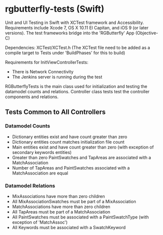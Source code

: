 # rgbutterfly-tests (Swift)
Unit and UI Testing in Swift with XCTest framework and Accessibility. Requirements include Xcode 7, OS X 10.11 El Capitan, and iOS 9 (or later versions). The test frameworks bridge into the 'RGButterfly' App (Objective-C)

Dependencies: XCTest/XCTest.h (The XCTest file need to be added as a compile target to Tests under 'BuildPhases' for this to build)

Requirements for InitViewControllerTests:
* There is Network Connectivity
* The Jenkins server is running during the test

RGButterflyTests is the main class used for initialization and testing the datamodel counts and relations. Controller class tests test the controller components and relations.

## Tests Common to All Controllers

### Datamodel Counts
* Dictionary entities exist and have count greater than zero
* Dictionary entities count matches initialization file count
* Main entities exist and have count greater than zero (with exception of secondary keywords entities)
* Greater than zero PaintSwatches and TapAreas are associated with a MatchAssociation
* Number of TapAreas and PaintSwatches associated with a MatchAssociation are equal

### Datamodel Relations
* MixAssociations have more than zero children
* All MixAssociationSwatches must be part of a MixAssociation
* MatchAssociations have more than zero children
* All TapAreas must be part of a MatchAssociation
* All PaintSwatches must be associated with a PaintSwatchType (with exception of 'MatchAssoc')
* All Keywords must be associated with a SwatchKeyword
